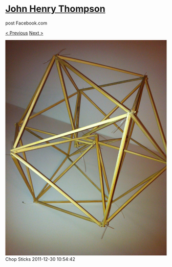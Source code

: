 # [John Henry Thompson](../README.md)
post Facebook.com

[< Previous](2011-12-30-6.md) [Next >](2011-12-30-8.md)

[![](../media/2011-12-30/Chop-Sticks-4.jpg)](../README.md)
Chop Sticks
2011-12-30 10:54:42